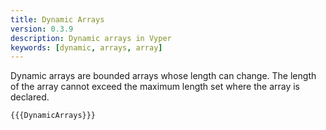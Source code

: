 ```yaml
---
title: Dynamic Arrays
version: 0.3.9
description: Dynamic arrays in Vyper
keywords: [dynamic, arrays, array]
---
```


Dynamic arrays are bounded arrays whose length can change. The length of the array cannot exceed the maximum length set where the array is declared.

```vyper
{{{DynamicArrays}}}
```
